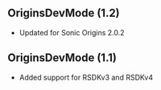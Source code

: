 ## OriginsDevMode (1.2)
- Updated for Sonic Origins 2.0.2

## OriginsDevMode (1.1)
- Added support for RSDKv3 and RSDKv4
